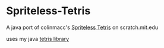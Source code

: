 # Spriteless-Tetris
A java port of colinmacc's [Spriteless Tetris](https://scratch.mit.edu/projects/434107175/) on scratch.mit.edu

uses my java [tetris library](https://github.com/ManzanaNaranja/JavaTetrisLibrary)



